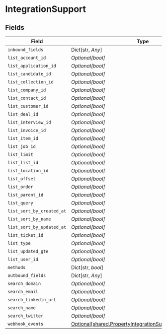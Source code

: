 # IntegrationSupport


## Fields

| Field                                                                                                                      | Type                                                                                                                       | Required                                                                                                                   | Description                                                                                                                |
| -------------------------------------------------------------------------------------------------------------------------- | -------------------------------------------------------------------------------------------------------------------------- | -------------------------------------------------------------------------------------------------------------------------- | -------------------------------------------------------------------------------------------------------------------------- |
| `inbound_fields`                                                                                                           | Dict[str, *Any*]                                                                                                           | :heavy_minus_sign:                                                                                                         | N/A                                                                                                                        |
| `list_account_id`                                                                                                          | *Optional[bool]*                                                                                                           | :heavy_minus_sign:                                                                                                         | N/A                                                                                                                        |
| `list_application_id`                                                                                                      | *Optional[bool]*                                                                                                           | :heavy_minus_sign:                                                                                                         | N/A                                                                                                                        |
| `list_candidate_id`                                                                                                        | *Optional[bool]*                                                                                                           | :heavy_minus_sign:                                                                                                         | N/A                                                                                                                        |
| `list_collection_id`                                                                                                       | *Optional[bool]*                                                                                                           | :heavy_minus_sign:                                                                                                         | N/A                                                                                                                        |
| `list_company_id`                                                                                                          | *Optional[bool]*                                                                                                           | :heavy_minus_sign:                                                                                                         | N/A                                                                                                                        |
| `list_contact_id`                                                                                                          | *Optional[bool]*                                                                                                           | :heavy_minus_sign:                                                                                                         | N/A                                                                                                                        |
| `list_customer_id`                                                                                                         | *Optional[bool]*                                                                                                           | :heavy_minus_sign:                                                                                                         | N/A                                                                                                                        |
| `list_deal_id`                                                                                                             | *Optional[bool]*                                                                                                           | :heavy_minus_sign:                                                                                                         | N/A                                                                                                                        |
| `list_interview_id`                                                                                                        | *Optional[bool]*                                                                                                           | :heavy_minus_sign:                                                                                                         | N/A                                                                                                                        |
| `list_invoice_id`                                                                                                          | *Optional[bool]*                                                                                                           | :heavy_minus_sign:                                                                                                         | N/A                                                                                                                        |
| `list_item_id`                                                                                                             | *Optional[bool]*                                                                                                           | :heavy_minus_sign:                                                                                                         | N/A                                                                                                                        |
| `list_job_id`                                                                                                              | *Optional[bool]*                                                                                                           | :heavy_minus_sign:                                                                                                         | N/A                                                                                                                        |
| `list_limit`                                                                                                               | *Optional[bool]*                                                                                                           | :heavy_minus_sign:                                                                                                         | N/A                                                                                                                        |
| `list_list_id`                                                                                                             | *Optional[bool]*                                                                                                           | :heavy_minus_sign:                                                                                                         | N/A                                                                                                                        |
| `list_location_id`                                                                                                         | *Optional[bool]*                                                                                                           | :heavy_minus_sign:                                                                                                         | N/A                                                                                                                        |
| `list_offset`                                                                                                              | *Optional[bool]*                                                                                                           | :heavy_minus_sign:                                                                                                         | N/A                                                                                                                        |
| `list_order`                                                                                                               | *Optional[bool]*                                                                                                           | :heavy_minus_sign:                                                                                                         | N/A                                                                                                                        |
| `list_parent_id`                                                                                                           | *Optional[bool]*                                                                                                           | :heavy_minus_sign:                                                                                                         | N/A                                                                                                                        |
| `list_query`                                                                                                               | *Optional[bool]*                                                                                                           | :heavy_minus_sign:                                                                                                         | N/A                                                                                                                        |
| `list_sort_by_created_at`                                                                                                  | *Optional[bool]*                                                                                                           | :heavy_minus_sign:                                                                                                         | N/A                                                                                                                        |
| `list_sort_by_name`                                                                                                        | *Optional[bool]*                                                                                                           | :heavy_minus_sign:                                                                                                         | N/A                                                                                                                        |
| `list_sort_by_updated_at`                                                                                                  | *Optional[bool]*                                                                                                           | :heavy_minus_sign:                                                                                                         | N/A                                                                                                                        |
| `list_ticket_id`                                                                                                           | *Optional[bool]*                                                                                                           | :heavy_minus_sign:                                                                                                         | N/A                                                                                                                        |
| `list_type`                                                                                                                | *Optional[bool]*                                                                                                           | :heavy_minus_sign:                                                                                                         | N/A                                                                                                                        |
| `list_updated_gte`                                                                                                         | *Optional[bool]*                                                                                                           | :heavy_minus_sign:                                                                                                         | N/A                                                                                                                        |
| `list_user_id`                                                                                                             | *Optional[bool]*                                                                                                           | :heavy_minus_sign:                                                                                                         | N/A                                                                                                                        |
| `methods`                                                                                                                  | Dict[str, *bool*]                                                                                                          | :heavy_minus_sign:                                                                                                         | N/A                                                                                                                        |
| `outbound_fields`                                                                                                          | Dict[str, *Any*]                                                                                                           | :heavy_minus_sign:                                                                                                         | N/A                                                                                                                        |
| `search_domain`                                                                                                            | *Optional[bool]*                                                                                                           | :heavy_minus_sign:                                                                                                         | N/A                                                                                                                        |
| `search_email`                                                                                                             | *Optional[bool]*                                                                                                           | :heavy_minus_sign:                                                                                                         | N/A                                                                                                                        |
| `search_linkedin_url`                                                                                                      | *Optional[bool]*                                                                                                           | :heavy_minus_sign:                                                                                                         | N/A                                                                                                                        |
| `search_name`                                                                                                              | *Optional[bool]*                                                                                                           | :heavy_minus_sign:                                                                                                         | N/A                                                                                                                        |
| `search_twitter`                                                                                                           | *Optional[bool]*                                                                                                           | :heavy_minus_sign:                                                                                                         | N/A                                                                                                                        |
| `webhook_events`                                                                                                           | [Optional[shared.PropertyIntegrationSupportWebhookEvents]](../../models/shared/propertyintegrationsupportwebhookevents.md) | :heavy_minus_sign:                                                                                                         | N/A                                                                                                                        |